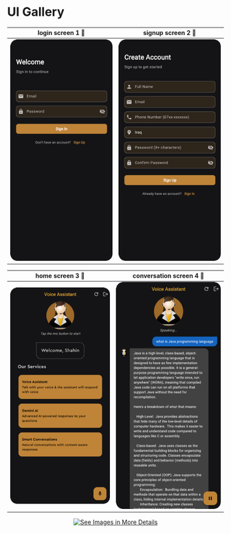 # UI Gallery

|login screen 1 🔽|signup screen 2 🔽|
|:---------------:|:---------------:|
|![login screen ](ui/login-screen-1.png)|![signup screen ](ui/signup-screen-2.png)|

|home screen 3 🔽|conversation screen 4 🔽|
|:---------------:|:---------------:|
|![home screen ](ui/home-screen-3.png)|![conversation screen ](ui/conversation-screen-4.png)|

<p align="center">
  <a href="../docs/ui/">
    <img src="https://img.shields.io/badge/See%20Images%20in%20More%20Details-2b90d9" alt="See Images in More Details" width="240" height="50">
  </a>
</p>
